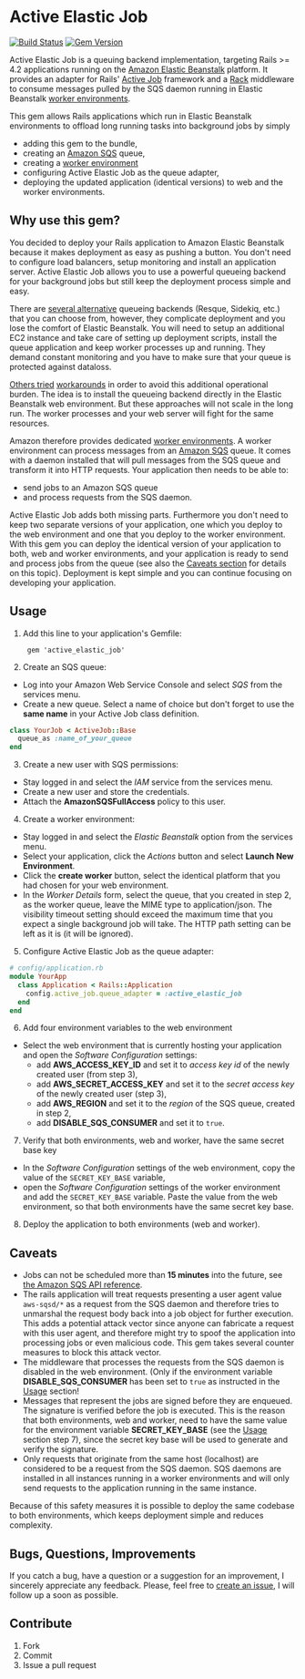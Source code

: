 # Active Elastic Job

[![Build Status](https://travis-ci.org/tawan/active-elastic-job.svg)](https://travis-ci.org/tawan/active-elastic-job)
[![Gem Version](https://badge.fury.io/rb/active_elastic_job.svg)](https://badge.fury.io/rb/active_elastic_job)

Active Elastic Job is a queuing backend implementation, targeting Rails >= 4.2 applications running on the
[Amazon Elastic Beanstalk](http://docs.aws.amazon.com/elasticbeanstalk/latest/dg/Welcome.html) platform. It provides an
adapter for Rails' [Active Job](http://guides.rubyonrails.org/active_job_basics.html) framework and a [Rack](http://rack.github.io/) middleware to consume messages pulled by the SQS daemon running in Elastic Beanstalk [worker environments](http://docs.aws.amazon.com/elasticbeanstalk/latest/dg/using-features-managing-env-tiers.html).

This gem allows Rails applications which run in Elastic Beanstalk environments to offload long running tasks into background jobs by simply
* adding this gem to the bundle,
* creating an [Amazon SQS](https://aws.amazon.com/de/sqs/) queue,
* creating a [worker environment](http://docs.aws.amazon.com/elasticbeanstalk/latest/dg/using-features-managing-env-tiers.html)
* configuring Active Elastic Job as the queue adapter,
* deploying the updated application (identical versions) to web and the worker environments.

## Why use this gem?
You decided to deploy your Rails application to Amazon Elastic Beanstalk because
it makes deployment as easy as pushing a button. You don't need to configure load balancers,
setup monitoring and install an application server. Active Elastic Job allows you to use a powerful queueing backend for your background jobs but still keep the deployment process simple and easy.

There are [several alternative](http://api.rubyonrails.org/classes/ActiveJob/QueueAdapters.html) queueing backends (Resque, Sidekiq, etc.) that you can choose from, however, they complicate deployment and you lose the comfort of Elastic Beanstalk. You will need to setup an additional EC2 instance and take care of setting up deployment scripts, install the queue application and keep worker processes up and running. They demand constant monitoring and you have to make sure that your queue is protected against dataloss.

[Others tried](http://junkheap.net/blog/2013/05/20/elastic-beanstalk-post-deployment-scripts/) [workarounds](http://www.dannemanne.com/posts/post-deployment_script_on_elastic_beanstalk_restart_delayed_job) in order to avoid this additional operational burden. The idea is to install the queueing backend directly in the Elastic Beanstalk web environment. But these approaches will not scale in the long run. The worker processes and your web server will fight for the same resources.

Amazon therefore provides dedicated [worker environments](http://docs.aws.amazon.com/elasticbeanstalk/latest/dg/using-features-managing-env-tiers.html). A worker environment can process messages from an [Amazon SQS](https://aws.amazon.com/de/sqs/) queue. It comes with a daemon installed that will pull messages from the SQS queue and transform it into HTTP requests. Your application then needs to be able to:
* send jobs to an Amazon SQS queue
* and process requests from the SQS daemon.

Active Elastic Job adds both missing parts. Furthermore you don't need to keep two separate versions of your application, one which you deploy to the web environment and one that you deploy to the worker environment. With this gem you can deploy the identical version of your application to both, web and worker environments, and your application is ready to send and process jobs from the queue (see also the [Caveats section](#caveats) for details on this topic).
Deployment is kept simple and you can continue focusing on developing your application.

## Usage

1. Add this line to your application's Gemfile:

        gem 'active_elastic_job'

2. Create an SQS queue:
  * Log into your Amazon Web Service Console and select _SQS_ from the services menu.
  * Create a new queue. Select a name of choice but don't forget to use the **same name** in your Active Job class definition.

  ```Ruby
  class YourJob < ActiveJob::Base
    queue_as :name_of_your_queue
  end
  ```
3. Create a new user with SQS permissions:
  * Stay logged in and select the _IAM_ service from the services menu.
  * Create a new user and store the credentials.
  * Attach the **AmazonSQSFullAccess** policy to this user.
4. Create a worker environment:
  * Stay logged in and select the _Elastic Beanstalk_ option from the services menu.
  * Select your application, click the _Actions_ button and select **Launch New Environment**.
  * Click the **create worker** button, select the identical platform that you had chosen for your web environment.
  * In the _Worker Details_ form, select the queue, that you created in step 2, as the worker queue, leave the MIME type to application/json. The visibility timeout setting should exceed the maximum time that you expect a single background job will take. The HTTP path setting can be left as it is (it will be ignored).
5. Configure Active Elastic Job as the queue adapter:

  ```Ruby
  # config/application.rb
  module YourApp
    class Application < Rails::Application
      config.active_job.queue_adapter = :active_elastic_job
    end
  end
  ```
6. Add four environment variables to the web environment
  * Select the web environment that is currently hosting your application and open the _Software Configuration_ settings:
    * add **AWS_ACCESS_KEY_ID** and set it to _access key id_ of the newly created user (from step 3),
    * add **AWS_SECRET_ACCESS_KEY** and set it to the _secret access key_ of the newly created user (step 3),
    * add **AWS_REGION** and set it to the _region_ of the SQS queue, created in step 2,
    * add **DISABLE_SQS_CONSUMER** and set it to `true`.
7. Verify that both environments, web and worker, have the same secret base key
  * In the _Software Configuration_ settings of the web environment, copy the value of the `SECRET_KEY_BASE` variable,
  * open the _Software Configuration_ settings of the worker environment and add the `SECRET_KEY_BASE` variable. Paste the value from the web environment, so that both environments have the same secret key base.

8. Deploy the application to both environments (web and worker).

## Caveats
  * Jobs can not be scheduled more than **15 minutes** into the future, see [the Amazon SQS API reference](http://docs.aws.amazon.com/AWSSimpleQueueService/latest/APIReference/API_SendMessage.html).
  * The rails application will treat requests presenting a user agent value `aws-sqsd/*`
  as a request from the SQS daemon and therefore tries to unmarshal the request body back into a job object for further execution. This adds a potential attack vector since anyone can fabricate a request with this user agent, and therefore might try to spoof the application into processing jobs or even malicious code. This gem takes several counter measures to block this attack vector.
   * The middleware that processes the requests from the SQS daemon is disabled in the web environment. (Only if the environment variable **DISABLE_SQS_CONSUMER** has been set to `true` as instructed in the [Usage](#usage) section!
   * Messages that represent the jobs are signed before they are enqueued. The signature is verified before the job is executed. This is the reason that both environments, web and worker, need to have the same value for the environment variable **SECRET_KEY_BASE** (see the [Usage](#usage) section step 7), since the secret key base will be used to generate and verify the signature.
   * Only requests that originate from the same host (localhost) are considered to be a request from the SQS daemon. SQS daemons are installed in all instances running in a worker environments and will only send requests to the application running in the same instance.


Because of this safety measures it is possible to deploy the same codebase to both environments, which keeps deployment simple and reduces complexity.

## Bugs, Questions, Improvements

If you catch a bug, have a question or a suggestion for an improvement, I sincerely appreciate any feedback. Please, feel free to [create an issue](https://github.com/tawan/active-elastic-job/issues/new), I will follow up a soon as possible.


## Contribute
1. Fork
1. Commit
1. Issue a pull request
